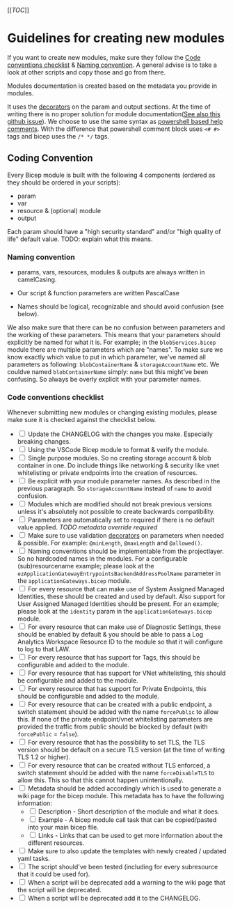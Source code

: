 [[_TOC_]]

# Guidelines for creating new modules

If you want to create new modules, make sure they follow the [Code conventions checklist](#code-conventions-checklist) & [Naming convention](#naming). A general advise is to take a look at other scripts and copy those and go from there.

Modules documentation is created based on the metadata you provide in modules.

It uses the [decorators](https://docs.microsoft.com/en-us/azure/azure-resource-manager/bicep/parameters#decorators) on the param and output sections. At the time of writing there is no proper solution for module documentation([See also this github issue](https://github.com/Azure/bicep/issues/7298)). We choose to use the same syntax as [powershell based help comments](  
https://docs.microsoft.com/en-us/powershell/module/microsoft.powershell.core/about/about_comment_based_help). With the difference that powershell comment block uses `<# #>` tags and bicep uses the `/* */` tags.

## Coding Convention

Every Bicep module is built with the following 4 components (ordered as they should be ordered in your scripts):

- param
- var
- resource & (optional) module
- output

Each param should have a "high security standard" and/or "high quality of life" default value.
TODO: explain what this means.

### Naming convention

- params, vars, resources, modules & outputs are always written in camelCasing.

- Our script & function parameters are written PascalCase
- Names should be logical, recognizable and should avoid confusion (see below).

We also make sure that there can be no confusion between parameters and the working of these parameters. This means that your parameters should explicitly be named for what it is. For example; in the `blobServices.bicep` module there are multiple parameters which are "names". To make sure we know exactly which value to put in which parameter, we've named all parameters as following: `blobContainerName` & `storageAccountName` etc. We couldve named `blobContainerName` simply: `name` but this might've been confusing. So always be overly explicit with your parameter names.

### Code conventions checklist

Whenever submitting new modules or changing existing modules, please make sure it is checked against the checklist below.

- <input type="checkbox"> Update the CHANGELOG with the changes you make. Especially breaking changes.
- <input type="checkbox"> Using the VSCode Bicep module to format & verify the module.
- <input type="checkbox"> Single purpose modules. So no creating storage account & blob container in one. Do include things like networking & security like vnet whitelisting or private endpoints into the creation of resources.
- <input type="checkbox"> Be explicit with your module parameter names. As described in the previous paragraph. So `storageAccountName` instead of `name` to avoid confusion.
- <input type="checkbox"> Modules which are modified should not break previous versions unless it's absolutely not possible to create backwards compatibility.
- <input type="checkbox"> Parameters are automatically set to required if there is no default value applied. _TODO metadata override required_
- <input type="checkbox"> Make sure to use validation [decorators](https://docs.microsoft.com/en-us/azure/azure-resource-manager/bicep/parameters#decorators) on parameters when needed & possible. For example: `@minLength`, `@maxLength` and `@allowed()`.
- <input type="checkbox"> ​Naming conventions should be implementable from the projectlayer. So no hardcoded names in the modules. For a configurable (sub)resourcename example; please look at the `ezApplicationGatewayEntrypointsBackendAddressPoolName` parameter in the `applicationGateways.bicep` module.
- <input type="checkbox"> For every resource that can make use of System Assigned Managed Identities, these should be created and used by default. Also support for User Assigned Managed Identities should be present. For an example; please look at the `identity` param in the `applicationGateways.bicep` module.
- <input type="checkbox"> For every resource that can make use of Diagnostic Settings, these should be enabled by default & you should be able to pass a Log Analytics Workspace Resource ID to the module so that it will configure to log to that LAW.
- <input type="checkbox"> For every resource that has support for Tags, this should be configurable and added to the module.
- <input type="checkbox"> For every resource that has support for VNet whitelisting, this should be configurable and added to the module.
- <input type="checkbox"> For every resource that has support for Private Endpoints, this should be configurable and added to the module.
- <input type="checkbox"> For every resource that can be created with a public endpoint, a switch statement should be added with the name `forcePublic` to allow this. If none of the private endpoint/vnet whitelisting parameters are provided the traffic from public should be blocked by default (with `forcePublic` = `false`).
- <input type="checkbox"> For every resource that has the possibility to set TLS, the TLS version should be default on a secure TLS version (at the time of writing TLS 1.2 or higher).
- <input type="checkbox"> For every resource that can be created without TLS enforced, a switch statement should be added with the name `forceDisableTLS` to allow this. This so that this cannot happen unintentionally.
- <input type="checkbox"> Metadata should be added accordingly which is used to generate a wiki page for the bicep module. This metadata has to have the following information:
  - <input type="checkbox"> Description - Short description of the module and what it does.
  - <input type="checkbox"> Example - A bicep module call task that can be copied/pasted into your main bicep file.
  - <input type="checkbox"> Links - Links that can be used to get more information about the different resources.
- <input type="checkbox"> Make sure to also update the templates with newly created / updated yaml tasks.
- <input type="checkbox"> The script should've been tested (including for every subresource that it could be used for).
- <input type="checkbox"> When a script will be deprecated add a warning to the wiki page that the script will be deprecated.
- <input type="checkbox"> When a script will be deprecated add it to the CHANGELOG.
